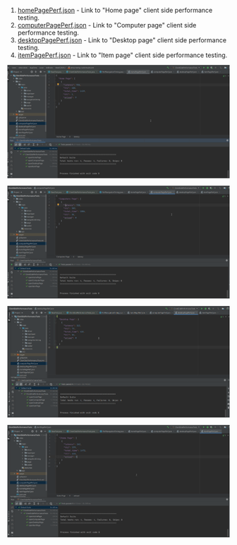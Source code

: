 1. [homePagePerf.json](src/main/resources/performancedata/homePagePerf.json) - Link to "Home page" client side performance testing.
2. [computerPagePerf.json](src/main/resources/performancedata/computerPagePerf.json) - Link to "Computer page" client side performance testing.
3. [desktopPagePerf.json](src/main/resources/performancedata/desktopPagePerf.json) - Link to "Desktop page" client side performance testing.
4. [itemPagePerf.json](src/main/resources/performancedata/itemPagePerf.json) - Link to "Item page" client side performance testing.

![](src/main/resources/screenshots/homePagePerf.png)

![](src/main/resources/screenshots/computerPagePerf.png)

![](src/main/resources/screenshots/desktopPagePerf.png)

![](src/main/resources/screenshots/itemPagePerf.png)